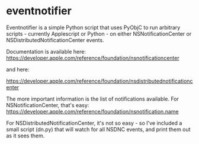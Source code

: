 # eventnotifier

Eventnotifier is a simple Python script that uses PyObjC to run arbitrary
scripts - currently Applescript or Python - on either NSNotificationCenter or
NSDistributedNotificationCenter events.

Documentation is available here:
https://developer.apple.com/reference/foundation/nsnotificationcenter

and here:

https://developer.apple.com/reference/foundation/nsdistributednotificationcenter

The more important information is the list of notifications available.  For
NSNotificationCenter, that's easy:
https://developer.apple.com/reference/foundation/nsnotification.name

For NSDistributedNotificationCenter, it's not so easy - so I've included a
small script (dn.py) that will watch for all NSDNC events, and print them out 
as it sees them.
